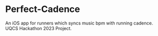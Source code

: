 # Perfect-Cadence
An iOS app for runners which syncs music bpm with running cadence. UQCS Hackathon 2023 Project.
